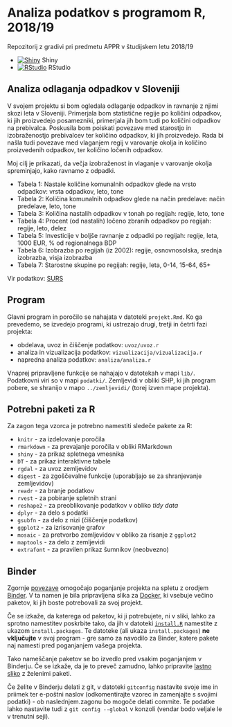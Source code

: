 # Analiza podatkov s programom R, 2018/19

Repozitorij z gradivi pri predmetu APPR v študijskem letu 2018/19

* [![Shiny](http://mybinder.org/badge.svg)](http://beta.mybinder.org/v2/gh/PrelogSasa/APPR-2018-19/master?urlpath=shiny/APPR-2018-19/projekt.Rmd) Shiny
* [![RStudio](http://mybinder.org/badge.svg)](http://beta.mybinder.org/v2/gh/PrelogSasa/APPR-2018-19/master?urlpath=rstudio) RStudio

## Analiza odlaganja odpadkov v Sloveniji

V svojem projektu si bom ogledala odlaganje odpadkov in ravnanje z njimi skozi leta v Sloveniji. Primerjala bom statistične regije po količini odpadkov, ki jih proizvedejo posamezniki, primerjala jih bom tudi po količini odpadkov na prebivalca. Poskusila bom poiskati povezave med starostjo in izobraženostjo prebivalcev ter količino odpadkov, ki jih proizvedejo. Rada bi našla tudi povezave med vlaganjem regij v varovanje okolja in količino proizvedenih odpadkov, ter količino ločenih odpadkov.

Moj cilj je prikazati, da večja izobraženost in vlaganje v varovanje okolja spreminjajo, kako ravnamo z odpadki.

* Tabela 1: Nastale količine komunalnih odpadkov glede na vrsto odpadkov: vrsta odpadkov, leto, tone
* Tabela 2: Količina komunalnih odpadkov glede na način predelave: način predelave, leto, tone
* Tabela 3: Količina nastalih odpadkov v tonah po regijah: regije, leto, tone
* Tabela 4: Procent  (od nastalih) ločeno zbranih odpadkov po regijah: regije, leto, delez
* Tabela 5: Investicije v boljše ravnanje z odpadki po regijah: regije, leta, 1000 EUR, % od regionalnega BDP
* Tabela 6: Izobrazba po regijah (iz 2002): regije, osnovnosolska, srednja izobrazba, visja izobrazba
* Tabela 7: Starostne skupine po regijah: regije, leta, 0-14, 15-64, 65+

Vir podatkov: [SURS](https://pxweb.stat.si/pxweb/Database/Okolje/Okolje.asp)

## Program

Glavni program in poročilo se nahajata v datoteki `projekt.Rmd`.
Ko ga prevedemo, se izvedejo programi, ki ustrezajo drugi, tretji in četrti fazi projekta:

* obdelava, uvoz in čiščenje podatkov: `uvoz/uvoz.r`
* analiza in vizualizacija podatkov: `vizualizacija/vizualizacija.r`
* napredna analiza podatkov: `analiza/analiza.r`

Vnaprej pripravljene funkcije se nahajajo v datotekah v mapi `lib/`.
Podatkovni viri so v mapi `podatki/`.
Zemljevidi v obliki SHP, ki jih program pobere,
se shranijo v mapo `../zemljevidi/` (torej izven mape projekta).

## Potrebni paketi za R

Za zagon tega vzorca je potrebno namestiti sledeče pakete za R:

* `knitr` - za izdelovanje poročila
* `rmarkdown` - za prevajanje poročila v obliki RMarkdown
* `shiny` - za prikaz spletnega vmesnika
* `DT` - za prikaz interaktivne tabele
* `rgdal` - za uvoz zemljevidov
* `digest` - za zgoščevalne funkcije (uporabljajo se za shranjevanje zemljevidov)
* `readr` - za branje podatkov
* `rvest` - za pobiranje spletnih strani
* `reshape2` - za preoblikovanje podatkov v obliko *tidy data*
* `dplyr` - za delo s podatki
* `gsubfn` - za delo z nizi (čiščenje podatkov)
* `ggplot2` - za izrisovanje grafov
* `mosaic` - za pretvorbo zemljevidov v obliko za risanje z `ggplot2`
* `maptools` - za delo z zemljevidi
* `extrafont` - za pravilen prikaz šumnikov (neobvezno)

## Binder

Zgornje [povezave](#analiza-podatkov-s-programom-r-201819)
omogočajo poganjanje projekta na spletu z orodjem [Binder](https://mybinder.org/).
V ta namen je bila pripravljena slika za [Docker](https://www.docker.com/),
ki vsebuje večino paketov, ki jih boste potrebovali za svoj projekt.

Če se izkaže, da katerega od paketov, ki ji potrebujete, ni v sliki,
lahko za sprotno namestitev poskrbite tako,
da jih v datoteki [`install.R`](install.R) namestite z ukazom `install.packages`.
Te datoteke (ali ukaza `install.packages`) **ne vključujte** v svoj program -
gre samo za navodilo za Binder, katere pakete naj namesti pred poganjanjem vašega projekta.

Tako nameščanje paketov se bo izvedlo pred vsakim poganjanjem v Binderju.
Če se izkaže, da je to preveč zamudno,
lahko pripravite [lastno sliko](https://github.com/jaanos/APPR-docker) z želenimi paketi.

Če želite v Binderju delati z git,
v datoteki `gitconfig` nastavite svoje ime in priimek ter e-poštni naslov
(odkomentirajte vzorec in zamenjajte s svojimi podatki) -
ob naslednjem.zagonu bo mogoče delati commite.
Te podatke lahko nastavite tudi z `git config --global` v konzoli
(vendar bodo veljale le v trenutni seji).

